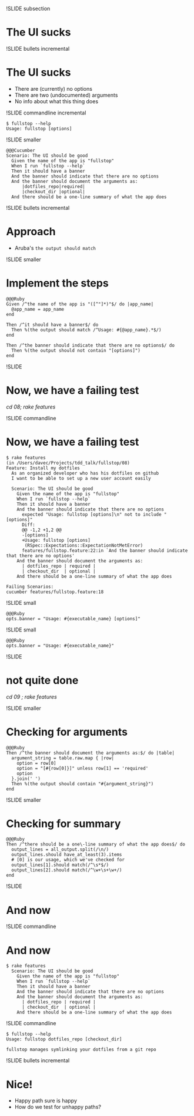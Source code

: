 !SLIDE subsection
# The UI sucks

!SLIDE bullets incremental
# The UI sucks
* There are (currently) no options
* There are two (undocumented) arguments
* No info about what this thing does

!SLIDE commandline incremental

    $ fullstop --help
    Usage: fullstop [options]

!SLIDE smaller

    @@@Cucumber
    Scenario: The UI should be good
      Given the name of the app is "fullstop"
      When I run `fullstop --help`
      Then it should have a banner
      And the banner should indicate that there are no options
      And the banner should document the arguments as:
          |dotfiles_repo|required|
          |checkout_dir |optional|
      And there should be a one-line summary of what the app does
        

!SLIDE bullets incremental
# Approach
* Aruba's `the output should match`

!SLIDE  smaller
# Implement the steps

    @@@Ruby
    Given /^the name of the app is "([^"]*)"$/ do |app_name|
      @app_name = app_name
    end

    Then /^it should have a banner$/ do
      Then %(the output should match /^Usage: #{@app_name}.*$/)
    end

    Then /^the banner should indicate that there are no options$/ do
      Then %(the output should not contain "[options]")
    end

!SLIDE
# Now, we have a failing test
   
_cd 08; rake features_

!SLIDE commandline
# Now, we have a failing test
    $ rake features
    (in /Users/davec/Projects/tdd_talk/fullstop/08)
    Feature: Install my dotfiles
      As an organized developer who has his dotfiles on github
      I want to be able to set up a new user account easily

      Scenario: The UI should be good
        Given the name of the app is "fullstop"
        When I run `fullstop --help`
        Then it should have a banner
        And the banner should indicate that there are no options
          expected "Usage: fullstop [options]\n" not to include "[options]"
          Diff:
          @@ -1,2 +1,2 @@
          -[options]
          +Usage: fullstop [options]
           (RSpec::Expectations::ExpectationNotMetError)
          features/fullstop.feature:22:in `And the banner should indicate that there are no options'
        And the banner should document the arguments as:
          | dotfiles_repo | required |
          | checkout_dir  | optional |
        And there should be a one-line summary of what the app does

    Failing Scenarios:
    cucumber features/fullstop.feature:18

!SLIDE small

    @@@Ruby
    opts.banner = "Usage: #{executable_name} [options]"

!SLIDE small

    @@@Ruby
    opts.banner = "Usage: #{executable_name}"

!SLIDE
# not quite done

_cd 09 ; rake features_


!SLIDE smaller
# Checking for arguments

    @@@Ruby
    Then /^the banner should document the arguments as:$/ do |table|
      argument_string = table.raw.map { |row|
        option = row[0]
        option = "[#{row[0]}]" unless row[1] == 'required'
        option
      }.join(' ')
      Then %(the output should contain "#{argument_string}")
    end

!SLIDE smaller
# Checking for summary

    @@@Ruby
    Then /^there should be a one\-line summary of what the app does$/ do
      output_lines = all_output.split(/\n/)
      output_lines.should have_at_least(3).items
      # [0] is our usage, which we've checked for
      output_lines[1].should match(/^\s*$/)
      output_lines[2].should match(/^\w+\s+\w+/)
    end

!SLIDE
# And now

!SLIDE commandline
# And now
    $ rake features
      Scenario: The UI should be good
        Given the name of the app is "fullstop"
        When I run `fullstop --help`
        Then it should have a banner
        And the banner should indicate that there are no options
        And the banner should document the arguments as:
          | dotfiles_repo | required |
          | checkout_dir  | optional |
        And there should be a one-line summary of what the app does


!SLIDE commandline

    $ fullstop --help
    Usage: fullstop dotfiles_repo [checkout_dir]
      
    fullstop manages symlinking your dotfiles from a git repo

!SLIDE bullets incremental
# Nice!
* Happy path sure is happy
* How do we test for unhappy paths?

